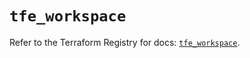 # `tfe_workspace`

Refer to the Terraform Registry for docs: [`tfe_workspace`](https://registry.terraform.io/providers/hashicorp/tfe/0.68.2/docs/resources/workspace).
